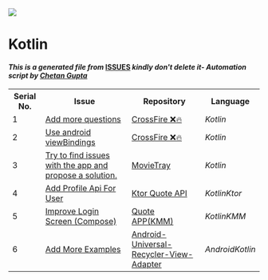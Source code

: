 <!DOCTYPE html>
<html><head><title>Hacktoberfest 2021 Issues</title><link href="../../.meta/style.css" rel="stylesheet"></head><body><img src="https://github.com/ch8n/Hacktoberfest2021/blob/main/assets/logo.png?raw=true" class="center"><h1>Kotlin</h1><h4><em>This is a generated file from </em><a href="../../ISSUES.md">ISSUES</a><em> kindly don't delete it</em><em>- Automation script by <a href="https://chetangupta.net/about" target="_blank">Chetan Gupta</a></em></h4><table><tr><th>Serial No.</th><th>Issue</th><th>Repository</th><th>Language</th></tr><tr><td>1</td><td><a href="https://github.com/KunalRaghav/Crossfire/issues/1" target="_blank">Add more questions</a></td><td><a href="https://github.com/KunalRaghav/Crossfire" target="_blank">CrossFire ❌🔥</a></td><td><em>Kotlin</em></td></tr><tr><td>2</td><td><a href="https://github.com/KunalRaghav/Crossfire/issues/2" target="_blank">Use android viewBindings</a></td><td><a href="https://github.com/KunalRaghav/Crossfire" target="_blank">CrossFire ❌🔥</a></td><td><em>Kotlin</em></td></tr><tr><td>3</td><td><a href="https://github.com/niharika2810/MovieTray/issues/2" target="_blank">Try to find issues with the app and propose a solution.</a></td><td><a href="https://github.com/niharika2810/MovieTray" target="_blank">MovieTray</a></td><td><em>Kotlin</em></td></tr><tr><td>4</td><td><a href="https://github.com/shmehdi01/quote_api_ktor/issues" target="_blank">Add Profile Api For User</a></td><td><a href="https://github.com/shmehdi01/quote_api_ktor" target="_blank">Ktor Quote API</a></td><td><em>Kotlin</em><em>Ktor</em></td></tr><tr><td>5</td><td><a href="https://github.com/shmehdi01/quote-app-kmm/issues" target="_blank">Improve Login Screen (Compose)</a></td><td><a href="https://github.com/shmehdi01/quote-app-kmm" target="_blank">Quote APP(KMM)</a></td><td><em>Kotlin</em><em>KMM</em></td></tr><tr><td>6</td><td><a href="https://github.com/yogeshpaliyal/Android-Universal-Recycler-View-Adapter/issues/13" target="_blank">Add More Examples</a></td><td><a href="https://github.com/yogeshpaliyal/Android-Universal-Recycler-View-Adapter" target="_blank">Android-Universal-Recycler-View-Adapter</a></td><td><em>Android</em><em>Kotlin</em></td></tr></table></body></html>